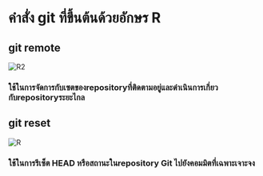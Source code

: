 # คำสั่ง git ที่ขึ้นต้นด้วยอักษร R

## git remote

![R2](https://github.com/65030179179Pattarapon/Git_A-Z_Mission_65030179/assets/144198506/75de52e0-e4c6-4d23-b3a3-7e9f5c2ce885)

### ใช้ในการจัดการกับเซตของrepositoryที่ติดตามอยู่และดำเนินการเกี่ยวกับrepositoryระยะไกล

##  git reset

![R](https://github.com/65030179179Pattarapon/Git_A-Z_Mission_65030179/assets/144198506/b7d0f475-aa23-4b9a-8ff8-bbec93565698)

### ใช้ในการรีเซ็ต HEAD หรือสถานะในrepository Git ไปยังคอมมิตที่เฉพาะเจาะจง

